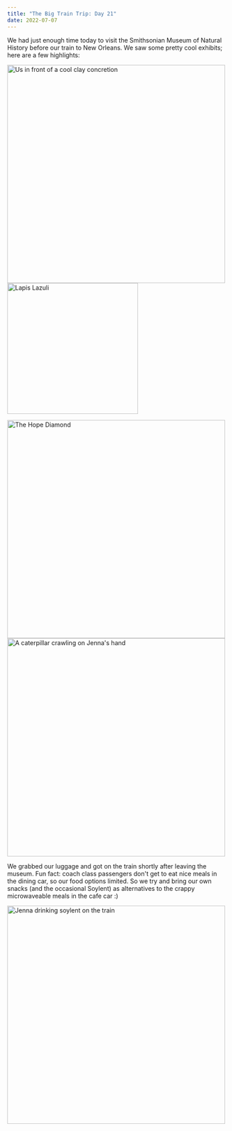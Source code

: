 ```yaml
---
title: "The Big Train Trip: Day 21"
date: 2022-07-07
---
```


We had just enough time today to visit the Smithsonian Museum of Natural History before our train to New Orleans. We saw some pretty cool exhibits; here are a few highlights:

<p>
<img src="/github-pages-with-jekyll/docs/assets/images/day21_clay.jpg" alt="Us in front of a cool clay concretion" width="500"/>

<img src="/github-pages-with-jekyll/docs/assets/images/day21_lapis.jpg" alt="Lapis Lazuli" width="300"/>
</p>

<img src="/github-pages-with-jekyll/docs/assets/images/day21_diamond.jpg" alt="The Hope Diamond" width="500"/>

<img src="/github-pages-with-jekyll/docs/assets/images/day21_worm.gif" alt="A caterpillar crawling on Jenna's hand" width="500"/>

We grabbed our luggage and got on the train shortly after leaving the museum. Fun fact: coach class passengers don't get to eat nice meals in the dining car, so our food options limited. So we try and bring our own snacks (and the occasional Soylent) as alternatives to the crappy microwaveable meals in the cafe car :)

<img src="/github-pages-with-jekyll/docs/assets/images/day21_soylent.jpg" alt="Jenna drinking soylent on the train" width="500"/>

